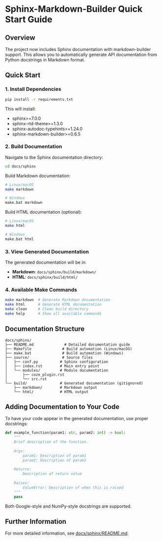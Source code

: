 # Sphinx-Markdown-Builder Quick Start Guide

## Overview

The project now includes Sphinx documentation with markdown-builder support. This allows you to automatically generate API documentation from Python docstrings in Markdown format.

## Quick Start

### 1. Install Dependencies

```bash
pip install -r requirements.txt
```

This will install:
- sphinx>=7.0.0
- sphinx-rtd-theme>=1.3.0
- sphinx-autodoc-typehints>=1.24.0
- sphinx-markdown-builder>=0.6.5

### 2. Build Documentation

Navigate to the Sphinx documentation directory:

```bash
cd docs/sphinx
```

Build Markdown documentation:

```bash
# Linux/macOS
make markdown

# Windows
make.bat markdown
```

Build HTML documentation (optional):

```bash
# Linux/macOS
make html

# Windows
make.bat html
```

### 3. View Generated Documentation

The generated documentation will be in:
- **Markdown**: `docs/sphinx/build/markdown/`
- **HTML**: `docs/sphinx/build/html/`

### 4. Available Make Commands

```bash
make markdown  # Generate Markdown documentation
make html      # Generate HTML documentation  
make clean     # Clean build directory
make help      # Show all available commands
```

## Documentation Structure

```
docs/sphinx/
├── README.md              # Detailed documentation guide
├── Makefile              # Build automation (Linux/macOS)
├── make.bat              # Build automation (Windows)
├── source/               # Source files
│   ├── conf.py          # Sphinx configuration
│   ├── index.rst        # Main entry point
│   └── modules/         # Module documentation
│       ├── coze_plugin.rst
│       └── src.rst
└── build/               # Generated documentation (gitignored)
    ├── markdown/        # Markdown output
    └── html/            # HTML output
```

## Adding Documentation to Your Code

To have your code appear in the generated documentation, use proper docstrings:

```python
def example_function(param1: str, param2: int) -> bool:
    """
    Brief description of the function.
    
    Args:
        param1: Description of param1
        param2: Description of param2
        
    Returns:
        Description of return value
        
    Raises:
        ValueError: Description of when this is raised
    """
    pass
```

Both Google-style and NumPy-style docstrings are supported.

## Further Information

For more detailed information, see [docs/sphinx/README.md](docs/sphinx/README.md).
